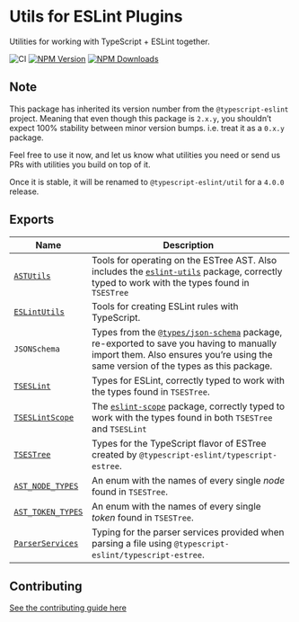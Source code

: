 Utils for ESLint Plugins
========================

Utilities for working with TypeScript + ESLint together.

![CI](https://github.com/typescript-eslint/typescript-eslint/workflows/CI/badge.svg) [![NPM Version](https://img.shields.io/npm/v/@typescript-eslint/eslint-plugin.svg?style=flat-square)](https://www.npmjs.com/package/@typescript-eslint/eslint-plugin) [![NPM Downloads](https://img.shields.io/npm/dm/@typescript-eslint/eslint-plugin.svg?style=flat-square)](https://www.npmjs.com/package/@typescript-eslint/eslint-plugin)

Note
----

This package has inherited its version number from the `@typescript-eslint` project. Meaning that even though this package is `2.x.y`, you shouldn’t expect 100% stability between minor version bumps. i.e. treat it as a `0.x.y` package.

Feel free to use it now, and let us know what utilities you need or send us PRs with utilities you build on top of it.

Once it is stable, it will be renamed to `@typescript-eslint/util` for a `4.0.0` release.

Exports
-------

<table style="width:99%;"><colgroup><col style="width: 21%" /><col style="width: 78%" /></colgroup><thead><tr class="header"><th>Name</th><th>Description</th></tr></thead><tbody><tr class="odd"><td><a href="./src/ast-utils"><code>ASTUtils</code></a></td><td>Tools for operating on the ESTree AST. Also includes the <a href="https://www.npmjs.com/package/eslint-utils"><code>eslint-utils</code></a> package, correctly typed to work with the types found in <code>TSESTree</code></td></tr><tr class="even"><td><a href="./src/eslint-utils"><code>ESLintUtils</code></a></td><td>Tools for creating ESLint rules with TypeScript.</td></tr><tr class="odd"><td><code>JSONSchema</code></td><td>Types from the <a href="https://www.npmjs.com/package/@types/json-schema"><code>@types/json-schema</code></a> package, re-exported to save you having to manually import them. Also ensures you’re using the same version of the types as this package.</td></tr><tr class="even"><td><a href="./src/ts-eslint"><code>TSESLint</code></a></td><td>Types for ESLint, correctly typed to work with the types found in <code>TSESTree</code>.</td></tr><tr class="odd"><td><a href="./src/ts-eslint-scope"><code>TSESLintScope</code></a></td><td>The <a href="https://www.npmjs.com/package/eslint-scope"><code>eslint-scope</code></a> package, correctly typed to work with the types found in both <code>TSESTree</code> and <code>TSESLint</code></td></tr><tr class="even"><td><a href="../types/src/ts-estree.ts"><code>TSESTree</code></a></td><td>Types for the TypeScript flavor of ESTree created by <code>@typescript-eslint/typescript-estree</code>.</td></tr><tr class="odd"><td><a href="../types/src/ast-node-types.ts"><code>AST_NODE_TYPES</code></a></td><td>An enum with the names of every single <em>node</em> found in <code>TSESTree</code>.</td></tr><tr class="even"><td><a href="../types/src/ast-token-types.ts"><code>AST_TOKEN_TYPES</code></a></td><td>An enum with the names of every single <em>token</em> found in <code>TSESTree</code>.</td></tr><tr class="odd"><td><a href="../typescript-estree/src/parser-options.ts"><code>ParserServices</code></a></td><td>Typing for the parser services provided when parsing a file using <code>@typescript-eslint/typescript-estree</code>.</td></tr></tbody></table>

Contributing
------------

[See the contributing guide here](../../CONTRIBUTING.md)

